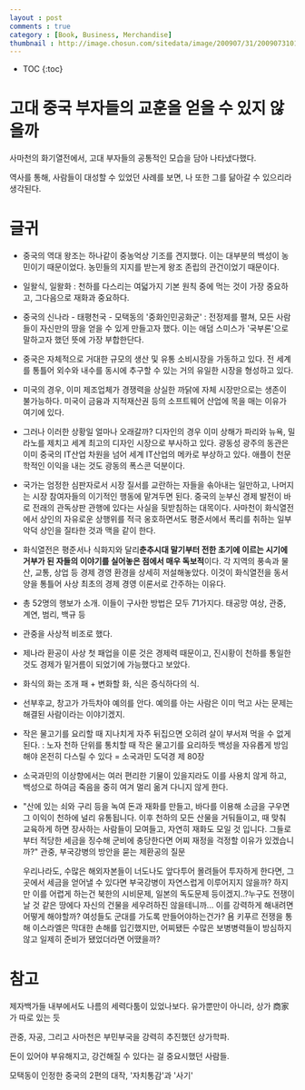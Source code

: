 ```yaml
---
layout : post
comments : true 
category : [Book, Business, Merchandise]
thumbnail : http://image.chosun.com/sitedata/image/200907/31/2009073101217_1.jpg
---
```


* TOC
{:toc}


# 고대 중국 부자들의 교훈을 얻을 수 있지 않을까 

사마천의 화기열전에서, 고대 부자들의 공통적인 모습을 담아 나타냈다했다.

역사를 통해, 사람들이 대성할 수 있었던 사례를 보면, 나 또한 그를 닮아갈 수 있으리라 생각된다.


# 글귀

- 중국의 역대 왕조는 하나같이 중농억상 기조를 견지했다. 이는 대부분의 백성이 농민이기 때문이었다. 농민들의 지지를 받는게 왕조 존립의 관건이었기 때문이다.
- 일왈식, 일왈화 : 천하를 다스리는 여덟가지 기본 원칙 중에 먹는 것이 가장 중요하고, 그다음으로 재화과 중요하다.
- 중국의 신나라 - 태평천국 - 모택동의 '중화인민공화군' : 전정제를 펼쳐, 모든 사람들이 자신만의 땅을 얻을 수 있게 만들고자 했다. 이는 애덤 스미스가 '국부론'으로 말하고자 했던 뜻에 가장 부합한단다.
- 중국은 자체적으로 거대한 규모의 생산 및 유통 소비시장을 가동하고 있다. 전 세계를 통틀어 외수와 내수를 동시에 추구할 수 있는 거의 유일한 시장을 형성하고 있다. 
- 미국의 경우, 이미 제조업체가 경쟁력을 상실한 까닭에 자체 시장만으로는 생존이 불가능하다. 미국이 금융과 지적재산권 등의 소프트웨어 산업에 목을 매는 이유가 여기에 있다.
- 그러나 이러한 상황일 얼마나 오래갈까? 디자인의 경우 이미 상해가 파리와 뉴욕, 밀라노를 제치고 세계 최고의 디자인 시장으로 부사하고 있다. 광동성 광주의 동관은 이미 중국의 IT산업 차원을 넘어 세계 IT산업의 메카로 부상하고 있다. 애플이 천문학적인 이익을 내는 것도 광동의 폭스콘 덕분이다.
- 국가는 엄정한 심판자로서 시장 질서를 교란하는 자들을 솎아내는 일만하고, 나머지는 시장 참여자들의 이기적인 행동에 맡겨두면 된다. 중국의 눈부신 경제 발전이 바로 전래의 관독상판 관행에 있다는 사실을 뒷받침하는 대목이다. 사마천이 화식열전에서 상인의 자유로운 상행위를 적극 옹호하면서도 평준서에서 폭리를 취하는 일부 악덕 상인을 질타한 것과 맥을 같이 한다.
  
- 화식열전은 평준서나 식화지와 달리**춘추시대 말기부터 전한 초기에 이르는 시기에 거부가 된 자들의 이야기를 실어놓은 점에서 매우 독보적**이다. 각 지역의 풍속과 물산, 교통, 상업 등 경제 경영 환경을 상세히 저설해놓았다. 이것이 화식열전을 동서양을 통틀어 사상 최초의 경제 경영 이론서로 간주하는 이유다.
- 총 52명의 행보가 소개. 이들이 구사한 방법은 모두 71가지다. 태공망 여상, 관중, 계연, 범리, 백규 등
- 관중을 사상적 비조로 했다.

- 제나라 환공이 사상 첫 패업을 이룬 것은 경제력 때문이고, 진시황이 천하를 통일한 것도 경제가 밑거름이 되었기에 가능했다고 보았다.
- 화식의 화는 조개 패 + 변화할 화, 식은 증식하다의 식.

- 선부후교, 창고가 가득차야 예의를 안다. 예의를 아는 사람은 이미 먹고 사는 문제는 해결된 사람이라는 이야기겠지.
- 작은 물고기를 요리할 때 지나치게 자주 뒤집으면 오히려 살이 부서져 먹을 수 없게 된다. : 노자 천하 단위를 통치할 때 작은 물고기를 요리하듯 백성을 자유롭게 방임해야 온전히 다스릴 수 있다 = 소국과민  도덕경 제 80장

- 소국과민의 이상향에서는 여러 편리한 기물이 있을지라도 이를 사용치 않게 하고, 백성으로 하여금 죽음을 중히 여겨 멀리 옮겨 다니지 않게 한다.

- "산에 있는 쇠와 구리 등을 녹여 돈과 재화를 만들고, 바다를 이용해 소금을 구우면 그 이익이 천하에 널리 유통됩니다. 이후 천하의 모든 산물을 거둬들이고, 때 맞춰 교육하게 하면 장사하는 사람들이 모여들고, 자연히 재화도 모일 것 입니다. 그들로부터 적당한 세금을 징수해 군비에 충당한다면 어찌 재정을 걱정할 이유가 있겠습니까?"  관중, 부국강병의 방안을 묻는 제환공의 질문

    우리나라도, 수많은 해외자본들이 너도나도 앞다투어 몰려들어 투자하게 한다면, 그곳에서 세금을 얻어낼 수 있다면 부국강병이 자연스럽게 이루어지지 않을까? 하지만 이를 어렵게 하는건 북한의 시비문제, 일본의 독도문제 등이겠지..?누구도 전쟁이 날 것 같은 땅에다 자신의 건물을 세우려하진 않을테니까...
    이를 강력하게 해내려면 어떻게 해야할까? 여성들도 군대를 가도록 만들어야하는건가? 
    욤 키푸르 전쟁을 통해 이스라엘은 막대한 손해를 입긴했지만, 어찌됐든 수많은 보병병력들이 방심하지않고 일제히 준비가 됐었더라면 어땠을까? 

    
# 참고

제자백가들 내부에서도 나름의 세력다툼이 있었나보다.
유가뿐만이 아니라, 상가 商家가 따로 있는 듯

관중, 자공, 그리고 사마천은 부민부국을 강력히 추진했던 상가학파.

돈이 있어야 부유해지고, 강건해질 수 있다는 걸 중요시했던 사람들.

모택동이 인정한 중국의 2편의 대작, '자치통감'과 '사기'
